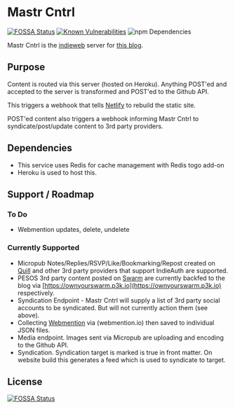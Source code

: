 # Mastr Cntrl

[![FOSSA Status](https://app.fossa.io/api/projects/git%2Bgithub.com%2Fvipickering%2Fmastr-cntrl.svg?type=shield)](https://app.fossa.io/projects/git%2Bgithub.com%2Fvipickering%2Fmastr-cntrl?ref=badge_shield) [![Known Vulnerabilities](https://snyk.io/test/github/vipickering/mastr-cntrl/badge.svg?targetFile=package.json)](https://snyk.io/test/github/vipickering/mastr-cntrl?targetFile=package.json) ![npm Dependencies](https://david-dm.org/vipickering/mastr-cntrl.svg)

Mastr Cntrl is the [indieweb](https://indieweb.org) server for [this blog](https://vincentp.me).

## Purpose

Content is routed via this server (hosted on Heroku). Anything POST'ed and accepted to the server is transformed and POST'ed to the Github API.

This triggers a webhook that tells [Netlify](https://netlify.com) to rebuild the static site.

POST'ed content also triggers a webhook informing Mastr Cntrl to syndicate/post/update content to 3rd party providers.

## Dependencies

- This service uses Redis for cache management with Redis togo add-on
- Heroku is used to host this.

## Support / Roadmap

### To Do

- Webmention updates, delete, undelete


### Currently Supported

- Micropub Notes/Replies/RSVP/Like/Bookmarking/Repost created on [Quill](https://quill.p3k.io) and other 3rd party providers that support IndieAuth are supported.
- PESOS 3rd party content posted on [Swarm](https://www.swarmapp.com) are currently backfed to the blog via [https://ownyourswarm.p3k.io](https://ownyourswarm.p3k.io) respectively.
- Syndication Endpoint - Mastr Cntrl will supply a list of 3rd party social accounts to be syndicated. But will not currently action them (see above).
- Collecting [Webmention](https://indieweb.org/webmention) via (webmention.io) then saved to individual JSON files.
- Media endpoint. Images sent via Micropub are uploading and encoding to the Github API.
- Syndication. Syndication target is marked is true in front matter. On website build this generates a feed which is used to syndicate to target.

## License
[![FOSSA Status](https://app.fossa.io/api/projects/git%2Bgithub.com%2Fvipickering%2Fmastr-cntrl.svg?type=large)](https://app.fossa.io/projects/git%2Bgithub.com%2Fvipickering%2Fmastr-cntrl?ref=badge_large)

